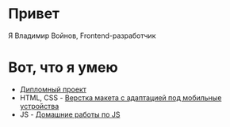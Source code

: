 # Привет
Я Владимир Войнов, Frontend-разработчик
# Вот, что я умею
- [Дипломный проект](https://github.com/voynovdev/diplom)
- HTML, CSS - [Верстка макета с адаптацией под мобильные устройства](https://github.com/voynovdev/voynovdev.github.io)
- JS - [Домашние работы по JS](https://github.com/voynovdev/bjs-2-homeworks)

